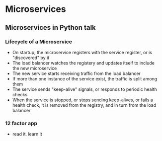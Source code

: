 # Microservices

## Microservices in Python talk

### Lifecycle of a Microservice

* On startup, the microservice registers with the service register, or is "discovered" by it
* The load balancer watches the registery and updates itself to include the new microservice
* The new service starts receiving traffic from the load balancer
* If more than one instance of the service exist, the traffic is split among them
* The service sends "keep-alive" signals, or responds to periodic health checks
* When the service is stopped, or stops sending keep-alives, or fails a health check, it is removed from the registry, and in turn from the load balancer

### 12 factor app
* read it. learn it
